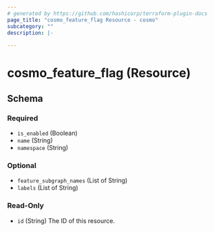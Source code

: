 ```yaml
---
# generated by https://github.com/hashicorp/terraform-plugin-docs
page_title: "cosmo_feature_flag Resource - cosmo"
subcategory: ""
description: |-
  
---
```


# cosmo_feature_flag (Resource)





<!-- schema generated by tfplugindocs -->
## Schema

### Required

- `is_enabled` (Boolean)
- `name` (String)
- `namespace` (String)

### Optional

- `feature_subgraph_names` (List of String)
- `labels` (List of String)

### Read-Only

- `id` (String) The ID of this resource.
